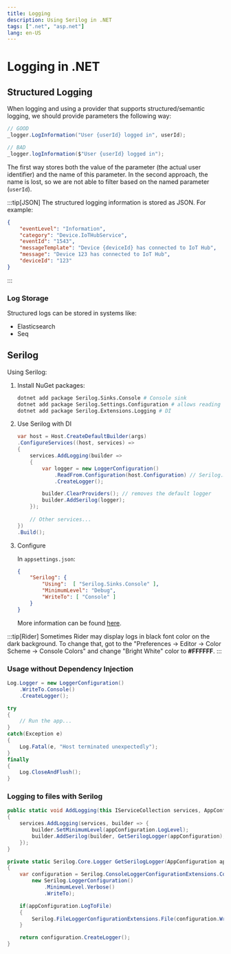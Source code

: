 ```yaml
---
title: Logging
description: Using Serilog in .NET
tags: [".net", "asp.net"]
lang: en-US
---
```


# Logging in .NET

## Structured Logging

When logging and using a provider that supports structured/semantic logging, we
should provide parameters the following way:

```csharp
// GOOD
_logger.LogInformation("User {userId} logged in", userId);

// BAD
_logger.logInformation($"User {userId} logged in");
```

The first way stores both the value of the parameter (the actual user
identifier) and the name of this parameter. In the second approach, the name is
lost, so we are not able to filter based on the named parameter (`userId`).

:::tip[JSON]
The structured logging information is stored as JSON. For example:

```json
{
    "eventLevel": "Information",
    "category": "Device.IoTHubService",
    "eventId": "1543",
    "messageTemplate": "Device {deviceId} has connected to IoT Hub",
    "message": "Device 123 has connected to IoT Hub",
    "deviceId": "123"
}
```
:::

### Log Storage

Structured logs can be stored in systems like:

- Elasticsearch
- Seq

## Serilog

Using Serilog:

1. Install NuGet packages:

    ```sh
    dotnet add package Serilog.Sinks.Console # Console sink
    dotnet add package Serilog.Settings.Configuration # allows reading settings from a file
    dotnet add package Serilog.Extensions.Logging # DI
    ```

2. Use Serilog with DI

    ```csharp
    var host = Host.CreateDefaultBuilder(args)
    .ConfigureServices((host, services) =>
    {
        services.AddLogging(builder =>
        {
            var logger = new LoggerConfiguration()
                .ReadFrom.Configuration(host.Configuration) // Serilog.Settings.Configuration
                .CreateLogger();

            builder.ClearProviders(); // removes the default logger
            builder.AddSerilog(logger);
        });
        
        // Other services...
    })
    .Build();
    ```

3. Configure

    In `appsettings.json`:

    ```json
    {
        "Serilog": {
            "Using":  [ "Serilog.Sinks.Console" ],
            "MinimumLevel": "Debug",
            "WriteTo": [ "Console" ]
        }
    }
    ```

    More information can be found
    [here](https://github.com/serilog/serilog-settings-configuration).

:::tip[Rider]
Sometimes Rider may display logs in black font color on the dark background. To
change that, got to the "Preferences -> Editor -> Color Scheme -> Console
Colors" and change "Bright White" color to **#FFFFFF**.
:::

### Usage without Dependency Injection

```csharp
Log.Logger = new LoggerConfiguration()
    .WriteTo.Console()
    .CreateLogger();

try
{
    // Run the app...
}
catch(Exception e) 
{
    Log.Fatal(e, "Host terminated unexpectedly");
}
finally
{
    Log.CloseAndFlush();
}
```

### Logging to files with Serilog

```csharp
public static void AddLogging(this IServiceCollection services, AppConfiguration appConfiguration)
{
    services.AddLogging(services, builder => {
        builder.SetMinimumLevel(appConfiguration.LogLevel);
        builder.AddSerilog(builder, GetSerilogLogger(appConfiguration), true);
    });
}

private static Serilog.Core.Logger GetSerilogLogger(AppConfiguration appConfiguration)
{
    var configuration = Serilog.ConsoleLoggerConfigurationExtensions.Console(
        new Serilog.LoggerConfiguration()
            .MinimumLevel.Verbose()
            .WriteTo);

    if(appConfiguration.LogToFile)
    {
        Serilog.FileLoggerConfigurationExtensions.File(configuration.WriteTo, appConfiguration.LogPath);
    }

    return configuration.CreateLogger();
}
```